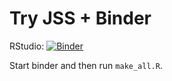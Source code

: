 # Try JSS + Binder

RStudio: [![Binder](http://mybinder.org/badge.svg)](https://mybinder.org/v2/gh/HeidiSeibold/binder-rocker/master?urlpath=rstudio)

Start binder and then run `make_all.R`.
